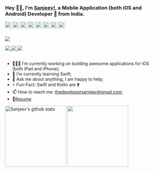 ### Hey 👋🏽, I'm [Sanjeev!](https://codersanjeev.github.io/), a Mobile Application (both iOS and Android) Developer 🚀 from India. 

<a href="https://twitter.com/codersanjeev">
  <img align="left" alt="Sanjeev's Twitter" width="22px" src="https://cdn.jsdelivr.net/npm/simple-icons@v3/icons/twitter.svg" />
</a>
<a href="https://linkedin.com/in/codersanjeev">
  <img align="left" alt="Sanjeev's Linkdein" width="22px" src="https://cdn.jsdelivr.net/npm/simple-icons@v3/icons/linkedin.svg" />
</a>
<a href="https://github.com/codersanjeev">
  <img align="left" alt="Sanjeev's Github" width="22px" src="https://cdn.jsdelivr.net/npm/simple-icons@v3/icons/github.svg" />
</a>
<a href="https://instagram.com/coolest.guy.under.the.sun/">
  <img align="left" alt="Sanjeev's Instagram" width="22px" src="https://cdn.jsdelivr.net/npm/simple-icons@v3/icons/instagram.svg" />
</a>
<a href="https://www.facebook.com/codersanjeev/">
  <img align="left" alt="Sanjeev's Facebook" width="22px" src="https://cdn.jsdelivr.net/npm/simple-icons@v3/icons/facebook.svg" />
</a>
<a href="https://leetcode.com/codersanjeev/">
  <img align="left" alt="Sanjeev's Leetcode" width="22px" src="https://cdn.jsdelivr.net/npm/simple-icons@v3/icons/leetcode.svg" />
</a>
<a href="https://www.codechef.com/users/codersanjeev">
  <img align="left" alt="Sanjeev's Codechef" width="22px" src="https://cdn.jsdelivr.net/npm/simple-icons@v3/icons/codechef.svg" />
</a>
<a href="https://codeforces.com/profile/codersanjeev">
  <img align="left" alt="Sanjeev's Codeforces" width="22px" src="https://cdn.jsdelivr.net/npm/simple-icons@v3/icons/codeforces.svg" />
</a>
<br />
<br/>

![](https://komarev.com/ghpvc/?username=codersanjeev)

<a href="https://codeforces.com/profile/codersanjeev">
  <img src="https://cp-logo.vercel.app/codeforces/codersanjeev" />
</a>

<a href="https://www.codechef.com/users/codersanjeev">
  <img src="https://cp-logo.vercel.app/codechef/codersanjeev" />
</a>

<a href="https://atcoder.jp/users/codersanjeev">
  <img src="https://cp-logo.vercel.app/atcoder/codersanjeev" />
</a>

<br />
<br />

- 👨🏽‍💻 I’m currently working on building awesome applications for iOS (both iPad and iPhone);
- 🌱 I’m currently learning Swift;
- 💬 Ask me about anything, I am happy to help;
- ⚡️ Fun-Fact: Swift and Kotlin are ❣️
- 📫 How to reach me: thedevelopersanjeev@gmail.com;
- 📝[Resume](https://drive.google.com/file/d/1dnQYcnO9Hndv83UTToHabaiZoZry7atD/view?usp=sharing)

<img alight="left" height="200px" src="https://github-readme-stats.vercel.app/api?username=codersanjeev&show_icons=true&theme=light&line_height=27" alt="Sanjeev's github stats"/> <img height="200px" src="https://github-readme-stats.vercel.app/api/top-langs/?username=codersanjeev" />
